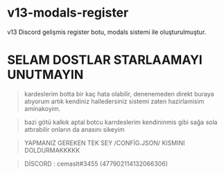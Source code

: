 # v13-modals-register
v13 Discord gelişmis register botu, modals sistemi ile oluşturulmuştur.


# SELAM DOSTLAR STARLAAMAYI UNUTMAYIN

> kardeslerim botta bir kaç hata olabilir, denenemeden direkt buraya atıyorum artık kendiniz halledersiniz sistemi zaten hazirlamisim aminakoyim.

> bazi götü kalkık aptal botcu karrdeslerim kendininmis gibi sağa sola attırabilir onların da anasını sikeyim

> YAPMANIZ GEREKEN TEK SEY /CONFİG.JSON/ KISMINI DOLDURMAKKKKK



> DİSCORD : cemaslt#3455 (477902114132066306)
